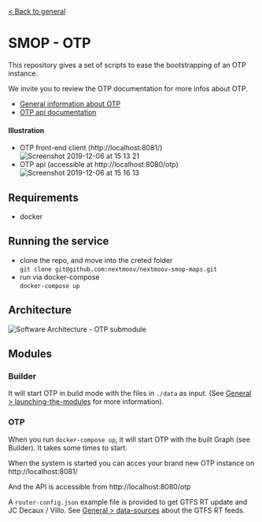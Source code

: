 [< Back to general](https://github.com/nextmoov/nextmoov-smop-general)

# SMOP - OTP

This repository gives a set of scripts to ease the bootstrapping of an OTP instance.

We invite you to review the OTP documentation for more infos about OTP.

- [General information about OTP](http://docs.opentripplanner.org/en/latest/)
- [OTP api documentation](http://dev.opentripplanner.org/apidoc/)

#### Illustration
- OTP front-end client (http://localhost:8081/)
   ![Screenshot 2019-12-06 at 15 13 21](https://user-images.githubusercontent.com/10850995/70329410-ac3c6e00-183b-11ea-9937-a84b7ae35b7e.png)  
- OTP api (accessible at http://localhost:8080/otp)
   ![Screenshot 2019-12-06 at 15 16 13](https://user-images.githubusercontent.com/10850995/70329415-ae063180-183b-11ea-993a-19350bb7a63a.png)  

## Requirements
  - docker


## Running the service
- clone the repo, and move into the creted folder  
   `git clone git@github.com:nextmoov/nextmoov-smop-maps.git`
- run via docker-compose  
  `docker-compose up`



## Architecture
![Software Architecture - OTP submodule](https://user-images.githubusercontent.com/10850995/70332513-04766e80-1842-11ea-8f0a-4065272d8ac6.jpg)



## Modules

### Builder

It will start OTP in build mode with the files in `./data` as input. (See [General > launching-the-modules](https://github.com/nextmoov/nextmoov-smop-general/blob/master/README.md#launching-the-modules) for more information).

### OTP

When you run `docker-compose up`, it will start OTP with the built Graph (see Builder). It takes some times to start.

When the system is started you can acces your brand new OTP instance on http://localhost:8081/

And the API is accessible from http://localhost:8080/otp

A `router-config.json` example file is provided to get GTFS RT update and JC Decaux / Villo. See [General > data-sources](https://github.com/nextmoov/nextmoov-smop-general#data-sources) about the GTFS RT feeds.
